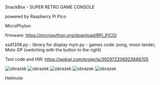 SnackBox - SUPER RETRO GAME CONSOLE

powered by Raspberry Pi Pico 

MicroPhyton 

firmware:
https://micropython.org/download/RPI_PICO/

ssd1306.py - library for display
myin.py - games code: pong, moon lander, Moto GP (switching with the button to the right)

Test code and HW:
https://wokwi.com/projects/392972206923848705

![obrazek](https://github.com/Hellmole/Rasberry-pi-pico-games/assets/149156309/32749bf2-26cf-4102-88f0-1f46b9533160)
![obrazek](https://github.com/Hellmole/Rasberry-pi-pico-games/assets/149156309/b2f4f96f-30f2-4982-b554-66fab6cb806e)
![obrazek](https://github.com/Hellmole/Rasberry-pi-pico-games/assets/149156309/2e743311-26dd-40e4-b73f-a4ef2d58f332)
![obrazek](https://github.com/Hellmole/Rasberry-pi-pico-games/assets/149156309/3a45bbd4-a0f8-427f-967a-2fb3f69aa238)
![obrazek](https://github.com/Hellmole/Rasberry-pi-pico-games/assets/149156309/e59907ff-3dfc-48a1-b67b-b7e7e9c3085a)

Hellmole

